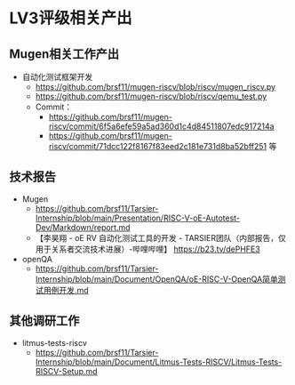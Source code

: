 # LV3评级相关产出
## Mugen相关工作产出
- 自动化测试框架开发
  - https://github.com/brsf11/mugen-riscv/blob/riscv/mugen_riscv.py
  - https://github.com/brsf11/mugen-riscv/blob/riscv/qemu_test.py
  - Commit：
    - https://github.com/brsf11/mugen-riscv/commit/6f5a6efe59a5ad360d1c4d84511807edc917214a
    - https://github.com/brsf11/mugen-riscv/commit/71dcc122f8167f83eed2c181e731d8ba52bff251 等
## 技术报告
- Mugen
  - https://github.com/brsf11/Tarsier-Internship/blob/main/Presentation/RISC-V-oE-Autotest-Dev/Markdown/report.md
  - 【李昊翔 - oE RV 自动化测试工具的开发 - TARSIER团队（内部报告，仅用于关系者交流技术进展）-哔哩哔哩】 https://b23.tv/dePHFE3
- openQA
  - https://github.com/brsf11/Tarsier-Internship/blob/main/Document/OpenQA/oE-RISC-V-OpenQA简单测试用例开发.md
## 其他调研工作
- litmus-tests-riscv
  - https://github.com/brsf11/Tarsier-Internship/blob/main/Document/Litmus-Tests-RISCV/Litmus-Tests-RISCV-Setup.md
